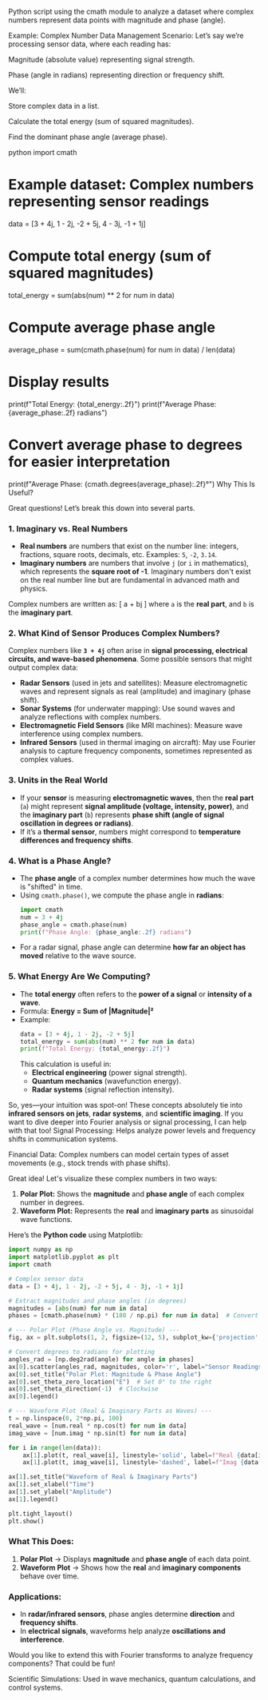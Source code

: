 Python script using the cmath module to analyze a dataset where complex numbers represent data points with magnitude and phase (angle).

Example: Complex Number Data Management
Scenario:
Let’s say we’re processing sensor data, where each reading has:

Magnitude (absolute value) representing signal strength.

Phase (angle in radians) representing direction or frequency shift.

We’ll:

Store complex data in a list.

Calculate the total energy (sum of squared magnitudes).

Find the dominant phase angle (average phase).

python
import cmath

# Example dataset: Complex numbers representing sensor readings
data = [3 + 4j, 1 - 2j, -2 + 5j, 4 - 3j, -1 + 1j]

# Compute total energy (sum of squared magnitudes)
total_energy = sum(abs(num) ** 2 for num in data)

# Compute average phase angle
average_phase = sum(cmath.phase(num) for num in data) / len(data)

# Display results
print(f"Total Energy: {total_energy:.2f}")
print(f"Average Phase: {average_phase:.2f} radians")

# Convert average phase to degrees for easier interpretation
print(f"Average Phase: {cmath.degrees(average_phase):.2f}°")
Why This Is Useful?

Great questions! Let’s break this down into several parts.

### **1. Imaginary vs. Real Numbers**
- **Real numbers** are numbers that exist on the number line: integers, fractions, square roots, decimals, etc. Examples: `5`, `-2`, `3.14`.
- **Imaginary numbers** are numbers that involve `j` (or `i` in mathematics), which represents the **square root of -1**. Imaginary numbers don't exist on the real number line but are fundamental in advanced math and physics.

Complex numbers are written as:
\[
a + bj
\]
where `a` is the **real part**, and `b` is the **imaginary part**.

### **2. What Kind of Sensor Produces Complex Numbers?**
Complex numbers like **`3 + 4j`** often arise in **signal processing, electrical circuits, and wave-based phenomena**. Some possible sensors that might output complex data:
- **Radar Sensors** (used in jets and satellites): Measure electromagnetic waves and represent signals as real (amplitude) and imaginary (phase shift).
- **Sonar Systems** (for underwater mapping): Use sound waves and analyze reflections with complex numbers.
- **Electromagnetic Field Sensors** (like MRI machines): Measure wave interference using complex numbers.
- **Infrared Sensors** (used in thermal imaging on aircraft): May use Fourier analysis to capture frequency components, sometimes represented as complex values.

### **3. Units in the Real World**
- If your **sensor** is measuring **electromagnetic waves**, then the **real part** (`a`) might represent **signal amplitude (voltage, intensity, power)**, and the **imaginary part** (`b`) represents **phase shift (angle of signal oscillation in degrees or radians)**.
- If it’s a **thermal sensor**, numbers might correspond to **temperature differences and frequency shifts**.

### **4. What is a Phase Angle?**
- The **phase angle** of a complex number determines how much the wave is "shifted" in time.
- Using `cmath.phase()`, we compute the phase angle in **radians**:
  ```python
  import cmath
  num = 3 + 4j
  phase_angle = cmath.phase(num)
  print(f"Phase Angle: {phase_angle:.2f} radians")
  ```
- For a radar signal, phase angle can determine **how far an object has moved** relative to the wave source.

### **5. What Energy Are We Computing?**
- The **total energy** often refers to the **power of a signal** or **intensity of a wave**.
- Formula: **Energy = Sum of |Magnitude|²**
- Example:
  ```python
  data = [3 + 4j, 1 - 2j, -2 + 5j]
  total_energy = sum(abs(num) ** 2 for num in data)
  print(f"Total Energy: {total_energy:.2f}")
  ```
  This calculation is useful in:
  - **Electrical engineering** (power signal strength).
  - **Quantum mechanics** (wavefunction energy).
  - **Radar systems** (signal reflection intensity).

So, yes—your intuition was spot-on! These concepts absolutely tie into **infrared sensors on jets**, **radar systems**, and **scientific imaging**. If you want to dive deeper into Fourier analysis or signal processing, I can help with that too!
Signal Processing: Helps analyze power levels and frequency shifts in communication systems.

Financial Data: Complex numbers can model certain types of asset movements (e.g., stock trends with phase shifts).

Great idea! Let's visualize these complex numbers in two ways:

1. **Polar Plot:** Shows the **magnitude** and **phase angle** of each complex number in degrees.
2. **Waveform Plot:** Represents the **real** and **imaginary parts** as sinusoidal wave functions.

Here’s the **Python code** using Matplotlib:

```python
import numpy as np
import matplotlib.pyplot as plt
import cmath

# Complex sensor data
data = [3 + 4j, 1 - 2j, -2 + 5j, 4 - 3j, -1 + 1j]

# Extract magnitudes and phase angles (in degrees)
magnitudes = [abs(num) for num in data]
phases = [cmath.phase(num) * (180 / np.pi) for num in data]  # Convert radians to degrees

# --- Polar Plot (Phase Angle vs. Magnitude) ---
fig, ax = plt.subplots(1, 2, figsize=(12, 5), subplot_kw={'projection': 'polar'})

# Convert degrees to radians for plotting
angles_rad = [np.deg2rad(angle) for angle in phases]
ax[0].scatter(angles_rad, magnitudes, color='r', label="Sensor Readings")
ax[0].set_title("Polar Plot: Magnitude & Phase Angle")
ax[0].set_theta_zero_location("E")  # Set 0° to the right
ax[0].set_theta_direction(-1)  # Clockwise
ax[0].legend()

# --- Waveform Plot (Real & Imaginary Parts as Waves) ---
t = np.linspace(0, 2*np.pi, 100)
real_wave = [num.real * np.cos(t) for num in data]
imag_wave = [num.imag * np.sin(t) for num in data]

for i in range(len(data)):
    ax[1].plot(t, real_wave[i], linestyle='solid', label=f"Real {data[i]}")
    ax[1].plot(t, imag_wave[i], linestyle='dashed', label=f"Imag {data[i]}")

ax[1].set_title("Waveform of Real & Imaginary Parts")
ax[1].set_xlabel("Time")
ax[1].set_ylabel("Amplitude")
ax[1].legend()

plt.tight_layout()
plt.show()
```

### **What This Does:**
1. **Polar Plot** → Displays **magnitude** and **phase angle** of each data point.
2. **Waveform Plot** → Shows how the **real** and **imaginary components** behave over time.

### **Applications:**
- In **radar/infrared sensors**, phase angles determine **direction** and **frequency shifts**.
- In **electrical signals**, waveforms help analyze **oscillations and interference**.

Would you like to extend this with Fourier transforms to analyze frequency components? That could be fun!

Scientific Simulations: Used in wave mechanics, quantum calculations, and control systems.
